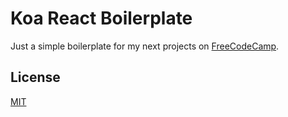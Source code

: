 # Koa React Boilerplate

Just a simple boilerplate for my next projects on [FreeCodeCamp](https://www.freecodecamp.com).

## License

[MIT](LICENSE.md)
